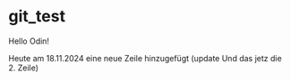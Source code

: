 # git_test
Hello Odin!

Heute am 18.11.2024 eine neue Zeile hinzugefügt (update
Und das jetz die 2. Zeile)